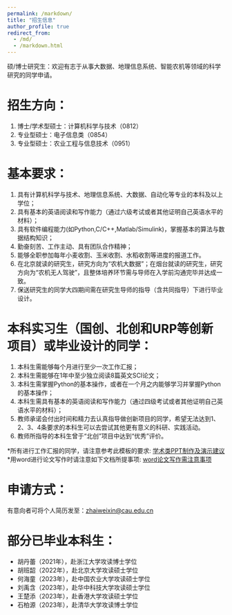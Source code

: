 ```yaml
---
permalink: /markdown/
title: "招生信息"
author_profile: true
redirect_from: 
  - /md/
  - /markdown.html
---
```



硕/博士研究生：欢迎有志于从事大数据、地理信息系统、智能农机等领域的科学研究的同学申请。

招生方向：
======
  1. 博士/学术型硕士：计算机科学与技术（0812）
  2. 专业型硕士：电子信息类（0854）
  3. 专业型硕士：农业工程与信息技术（0951）


基本要求：
======
  1. 具有计算机科学与技术、地理信息系统、大数据、自动化等专业的本科及以上学位；
  2. 具有基本的英语阅读和写作能力（通过六级考试或者其他证明自己英语水平的材料）；
  3. 具有软件编程能力(如Python,C/C++,Matlab/Simulink)，掌握基本的算法与数据结构知识；
  4. 勤奋刻苦、工作主动、具有团队合作精神；
  5. 能够全职参加每年小麦收割、玉米收割、水稻收割等进度的报道工作。
  6. 在北京就读的研究生，研究方向为“农机大数据”；在烟台就读的研究生，研究方向为“农机无人驾驶”，且整体培养环节需与导师在入学前沟通完毕并达成一致。
  7. 保送研究生的同学大四期间需在研究生导师的指导（含共同指导）下进行毕业设计。
  

本科实习生（国创、北创和URP等创新项目）或毕业设计的同学：
======
  1. 本科生需能够每个月进行至少一次工作汇报；
  2. 本科生需能够在1年中至少独立阅读8篇英文SCI论文；
  3. 本科生需掌握Python的基本操作，或者在一个月之内能够学习并掌握Python的基本操作；
  4. 本科生需具有基本的英语阅读和写作能力（通过四级考试或者其他证明自己英语水平的材料）；
  5. 教师承诺会付出时间和精力去认真指导做创新项目的同学，希望无法达到1、2、3、4条要求的本科生可以去尝试其他更有意义的科研、实践活动。
  6. 教师所指导的本科生曾于“北创”项目中达到“优秀”评价。
  

*所有进行工作汇报的同学，请注意参考此模板的要求:
[学术类PPT制作及演示建议](http://zhaiweixin.github.io/files/Ppt.pptx)  
*用word进行论文写作时请注意如下文档所提事项:
[word论文写作需注意事项](http://zhaiweixin.github.io/files/Word.docx) 

  
申请方式：
======
有意向者可将个人简历发至：zhaiweixin@cau.edu.cn


部分已毕业本科生：
======
* 胡丹蕾（2021年），赴浙江大学攻读博士学位
* 胡班韶（2022年），赴北京大学攻读硕士学位
* 何海童（2023年），赴中国农业大学攻读硕士学位
* 刘禹含（2023年），赴华中科技大学攻读硕士学位
* 王楚添（2023年），赴香港大学攻读硕士学位
* 石柏源（2023年），赴清华大学攻读博士学位




